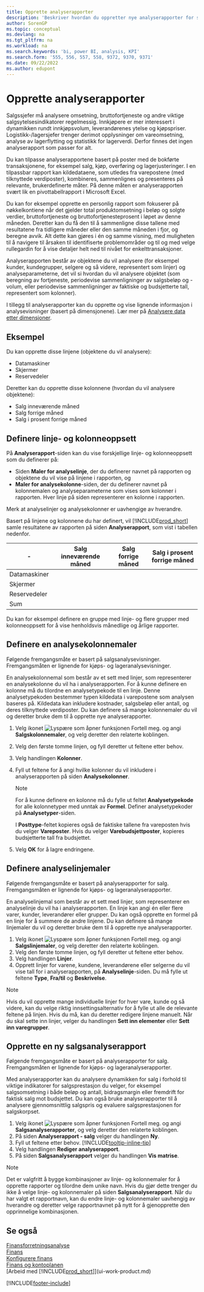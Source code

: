 ```yaml
---
title: Opprette analyserapporter
description: 'Beskriver hvordan du oppretter nye analyserapporter for salg, kjøp og beholdning, og definerer analysemaler.'
author: SorenGP
ms.topic: conceptual
ms.devlang: na
ms.tgt_pltfrm: na
ms.workload: na
ms.search.keywords: 'bi, power BI, analysis, KPI'
ms.search.form: '555, 556, 557, 558, 9372, 9370, 9371'
ms.date: 09/22/2022
ms.author: edupont
---
```

# <a name="create-analysis-reports"></a><a name="create-analysis-reports"></a><a name="create-analysis-reports"></a>Opprette analyserapporter

Salgssjefer må analysere omsetning, bruttofortjeneste og andre viktige salgsytelsesindikatorer regelmessig. Innkjøpere er mer interessert i dynamikken rundt innkjøpsvolum, leverandørenes ytelse og kjøpspriser. Logistikk-/lagersjefer trenger derimot opplysninger om vareomsetning, analyse av lagerflytting og statistikk for lagerverdi. Derfor finnes det ingen analyserapport som passer for alt.

Du kan tilpasse analyserapportene basert på poster med de bokførte transaksjonene, for eksempel salg, kjøp, overføring og lagerjusteringer. I en tilpassbar rapport kan kildedataene, som utledes fra varepostene (med tilknyttede verdiposter), kombineres, sammenlignes og presenteres på relevante, brukerdefinerte måter. På denne måten er analyserapporten svært lik en pivottabellrapport i Microsoft Excel.  

Du kan for eksempel opprette en personlig rapport som fokuserer på nøkkelkontiene når det gjelder total produktomsetning i beløp og solgte verdier, bruttofortjeneste og bruttofortjenesteprosent i løpet av denne måneden. Deretter kan du få den til å sammenligne disse tallene med resultatene fra tidligere måneder eller den samme måneden i fjor, og beregne avvik. Alt dette kan gjøres i én og samme visning, med muligheten til å navigere til årsaken til identifiserte problemområder og til og med velge rullegardin for å vise detaljer helt ned til nivået for enkelttransaksjoner.  

Analyserapporten består av objektene du vil analysere (for eksempel kunder, kundegrupper, selgere og så videre, representert som linjer) og analyseparameterne, det vil si hvordan du vil analysere objektet (som beregning av fortjeneste, periodevise sammenligninger av salgsbeløp og -volum, eller periodevise sammenligninger av faktiske og budsjetterte tall, representert som kolonner). 

I tillegg til analyserapporter kan du opprette og vise lignende informasjon i analysevisninger (basert på dimensjonene). Lær mer på [Analysere data etter dimensjoner](bi-how-analyze-data-dimension.md).

## <a name="example"></a><a name="example"></a><a name="example"></a>Eksempel

Du kan opprette disse linjene (objektene du vil analysere):  

- Datamaskiner  
- Skjermer  
- Reservedeler  

Deretter kan du opprette disse kolonnene (hvordan du vil analysere objektene):  

- Salg inneværende måned  
- Salg forrige måned  
- Salg i prosent forrige måned  

## <a name="setting-up-line-and-column-layouts"></a><a name="setting-up-line-and-column-layouts"></a><a name="setting-up-line-and-column-layouts"></a>Definere linje- og kolonneoppsett

På **Analyserapport**-siden kan du vise forskjellige linje- og kolonneoppsett som du definerer på:

* Siden **Maler for analyselinje**, der du definerer navnet på rapporten og objektene du vil vise på linjene i rapporten, og
* **Maler for analysekolonne**-siden, der du definerer navnet på kolonnemalen og analyseparameterne som vises som kolonner i rapporten. Hver linje på siden representerer en kolonne i rapporten. 

Merk at analyselinjer og analysekolonner er uavhengige av hverandre.  

Basert på linjene og kolonnene du har definert, vil [!INCLUDE[prod_short](includes/prod_short.md)] samle resultatene av rapporten på siden **Analyserapport**, som vist i tabellen nedenfor.  

|- |Salg inneværende måned|Salg forrige måned|Salg i prosent forrige måned|  
|-|-|-|-|  
|Datamaskiner| | | |  
|Skjermer| | | |  
|Reservedeler| | | |  
|Sum| | | |  

Du kan for eksempel definere en gruppe med linje- og flere grupper med kolonneoppsett for å vise henholdsvis månedlige og årlige rapporter.

## <a name="set-up-analysis-column-templates"></a><a name="set-up-analysis-column-templates"></a><a name="set-up-analysis-column-templates"></a>Definere en analysekolonnemaler

Følgende fremgangsmåte er basert på salgsanalysevisninger. Fremgangsmåten er lignende for kjøps- og lageranalysevisninger.

En analysekolonnemal som består av et sett med linjer, som representerer en analysekolonne du vil ha i analyserapporten. For å kunne definere en kolonne må du tilordne en analysetypekode til en linje. Denne analysetypekoden bestemmer typen kildedata i varepostene som analysen baseres på. Kildedata kan inkludere kostnader, salgsbeløp eller antall, og deres tilknyttede verdiposter. Du kan definere så mange kolonnemaler du vil og deretter bruke dem til å opprette nye analyserapporter.    

1. Velg ikonet ![Lyspære som åpner funksjonen Fortell meg.](media/ui-search/search_small.png "Fortell hva du vil gjøre") og angi **Salgskolonnemaler**, og velg deretter den relaterte koblingen.  
2. Velg den første tomme linjen, og fyll deretter ut feltene etter behov.
3. Velg handlingen **Kolonner**.  
4. Fyll ut feltene for å angi hvilke kolonner du vil inkludere i analyserapporten på siden **Analysekolonner**.  

    > [!NOTE]  
    > For å kunne definere en kolonne må du fylle ut feltet **Analysetypekode** for alle kolonnetyper med unntak av **Formel**. Definer analysetypekoder på **Analysetyper**-siden.  
    
    I **Posttype**-feltet kopieres også de faktiske tallene fra vareposten hvis du velger **Vareposter**. Hvis du velger **Varebudsjettposter**, kopieres budsjetterte tall fra budsjettet.  
5. Velg **OK** for å lagre endringene.  

## <a name="set-up-analysis-line-templates"></a><a name="set-up-analysis-line-templates"></a><a name="set-up-analysis-line-templates"></a>Definere analyselinjemaler

Følgende fremgangsmåte er basert på analyserapporter for salg. Fremgangsmåten er lignende for kjøps- og lageranalyserapporter.

En analyselinjemal som består av et sett med linjer, som representerer en analyselinje du vil ha i analyserapporten. En linje kan angi én eller flere varer, kunder, leverandører eller grupper. Du kan også opprette en formel på en linje for å summere de andre linjene. Du kan definere så mange linjemaler du vil og deretter bruke dem til å opprette nye analyserapporter.   

1. Velg ikonet ![Lyspære som åpner funksjonen Fortell meg.](media/ui-search/search_small.png "Fortell hva du vil gjøre") og angi **Salgslinjemaler**, og velg deretter den relaterte koblingen.  
2. Velg den første tomme linjen, og fyll deretter ut feltene etter behov.
3. Velg handlingen **Linjer**.  
4. Opprett linjer for varene, kundene, leverandørene eller selgerne du vil vise tall for i analyserapporten, på **Analyselinje**-siden. Du må fylle ut feltene **Type**, **Fra/til** og **Beskrivelse**.  

> [!NOTE]  
> Hvis du vil opprette mange individuelle linjer for hver vare, kunde og så videre, kan du velge riktig innsettingsalternativ for å fylle ut alle de relevante feltene på linjen. Hvis du må, kan du deretter redigere linjene manuelt. Når du skal sette inn linjer, velger du handlingen **Sett inn elementer** eller **Sett inn varegrupper**.  

## <a name="create-a-new-sales-analysis-report"></a><a name="create-a-new-sales-analysis-report"></a><a name="create-a-new-sales-analysis-report"></a>Opprette en ny salgsanalyserapport

Følgende fremgangsmåte er basert på analyserapporter for salg. Fremgangsmåten er lignende for kjøps- og lageranalyserapporter.

Med analyserapporter kan du analysere dynamikken for salg i forhold til viktige indikatorer for salgsprestasjon du velger, for eksempel salgsomsetning i både beløp og antall, bidragsmargin eller fremdrift for faktisk salg mot budsjettet. Du kan også bruke analyserapporter til å analysere gjennomsnittlig salgspris og evaluere salgsprestasjonen for salgskorpset.  

1. Velg ikonet ![Lyspære som åpner funksjonen Fortell meg.](media/ui-search/search_small.png "Fortell hva du vil gjøre") og angi **Salgsanalyserapporter**, og velg deretter den relaterte koblingen.  
2. På siden **Analyserapport - salg** velger du handlingen **Ny**.
3. Fyll ut feltene etter behov. [!INCLUDE[tooltip-inline-tip](includes/tooltip-inline-tip_md.md)]
4. Velg handlingen **Rediger analyserapport**.
5. På siden **Salgsanalyserapport** velger du handlingen **Vis matrise**.  

> [!NOTE]  
> Det er valgfritt å bygge kombinasjoner av linje- og kolonnemaler for å opprette rapporter og tilordne dem unike navn. Hvis du gjør dette trenger du ikke å velge linje- og kolonnemaler på siden **Salgsanalyserapport**. Når du har valgt et rapportnavn, kan du endre linje- og kolonnemaler uavhengig av hverandre og deretter velge rapportnavnet på nytt for å gjenopprette den opprinnelige kombinasjonen.

## <a name="see-also"></a><a name="see-also"></a><a name="see-also"></a>Se også

[Finansforretningsanalyse](bi.md)  
[Finans](finance.md)  
[Konfigurere finans](finance-setup-finance.md)  
[Finans og kontoplanen](finance-general-ledger.md)  
[Arbeid med [!INCLUDE[prod_short](includes/prod_short.md)]](ui-work-product.md)  

[!INCLUDE[footer-include](includes/footer-banner.md)]
